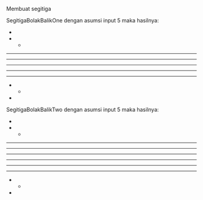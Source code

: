 Membuat segitiga

SegitigaBolakBalikOne dengan asumsi input 5 maka hasilnya:

 *
 * *
 * * *
 * * * *
 * * * * *
 * * * *
 * * *
 * *
 * 

SegitigaBolakBalikTwo dengan asumsi input 5 maka hasilnya:

 *
 * *
 * * *
 * * * *
 * * * * *
 * * * * *
 * * * *
 * * *
 * *
 * 
